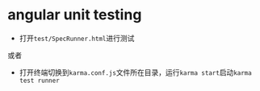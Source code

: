 # angular unit testing

*   打开`test/SpecRunner.html`进行测试

或者

*   打开终端切换到`karma.conf.js`文件所在目录，运行`karma start`启动`karma test runner`